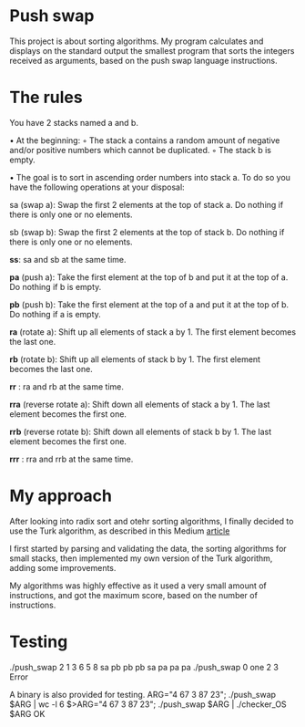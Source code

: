 # Push swap

This project is about sorting algorithms.
My program calculates and displays on the standard output the smallest program that sorts the integers received as arguments, based on the push swap language instructions.

# The rules

You have 2 stacks named a and b.

• At the beginning:
◦ The stack a contains a random amount of negative and/or positive numbers
which cannot be duplicated.
◦ The stack b is empty.

• The goal is to sort in ascending order numbers into stack a. To do so you have the
following operations at your disposal:

sa (swap a): Swap the first 2 elements at the top of stack a.
Do nothing if there is only one or no elements.

sb (swap b): Swap the first 2 elements at the top of stack b.
Do nothing if there is only one or no elements.

**ss**: sa and sb at the same time.

**pa** (push a): Take the first element at the top of b and put it at the top of a.
Do nothing if b is empty.

**pb** (push b): Take the first element at the top of a and put it at the top of b.
Do nothing if a is empty.

**ra** (rotate a): Shift up all elements of stack a by 1.
The first element becomes the last one.

**rb** (rotate b): Shift up all elements of stack b by 1.
The first element becomes the last one.

**rr** : ra and rb at the same time.

**rra** (reverse rotate a): Shift down all elements of stack a by 1.
The last element becomes the first one.

**rrb** (reverse rotate b): Shift down all elements of stack b by 1.
The last element becomes the first one.

**rrr** : rra and rrb at the same time.

# My approach

After looking into radix sort and otehr sorting algorithms, I finally decided to use the Turk algorithm, as described in this Medium [article](https://medium.com/@ayogun/push-swap-c1f5d2d41e97)

I first started by parsing and validating the data, the sorting algorithms for small stacks, then implemented my own version of the Turk algorithm, adding some improvements.

My algorithms was highly effective as it used a very small amount of instructions, and got the maximum score, based on the number of instructions.

# Testing

./push_swap 2 1 3 6 5 8
sa
pb
pb
pb
sa
pa
pa
pa
./push_swap 0 one 2 3
Error

A binary is also provided for testing.
ARG="4 67 3 87 23"; ./push_swap $ARG | wc -l
6
$>ARG="4 67 3 87 23"; ./push_swap $ARG | ./checker_OS $ARG
OK
